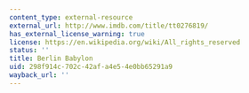```yaml
---
content_type: external-resource
external_url: http://www.imdb.com/title/tt0276819/
has_external_license_warning: true
license: https://en.wikipedia.org/wiki/All_rights_reserved
status: ''
title: Berlin Babylon
uid: 298f914c-702c-42af-a4e5-4e0bb65291a9
wayback_url: ''
---
```

